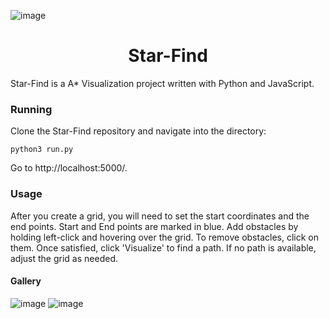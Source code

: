 ![image](https://github.com/duolok/star-find/assets/42711489/0397a6cf-d0a3-4044-a61e-989659e8150a)

<h1 align="center"> Star-Find </h1>

Star-Find is a A* Visualization project written with Python and JavaScript.

### Running

Clone the Star-Find repository and navigate into the directory:

```shell
python3 run.py
```

Go to http://localhost:5000/.

### Usage
After you create a grid, you will need to set the start coordinates and the end points. Start and End points are marked in blue. Add obstacles by holding left-click and hovering over the grid. To remove obstacles, click on them. Once satisfied, click 'Visualize' to find a path. If no path is available, adjust the grid as needed. 

#### Gallery
![image](https://github.com/duolok/star-find/assets/42711489/1b3e10a9-263a-4798-afb7-22aa1378867a)
![image](https://github.com/duolok/star-find/assets/42711489/5de287db-1aab-4e02-846f-c5ff4a5e5794)
